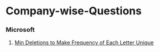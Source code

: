 # Company-wise-Questions


### **Microsoft**

1) [Min Deletions to Make Frequency of Each Letter Unique](https://leetcode.com/problems/minimum-deletions-to-make-character-frequencies-unique/)

